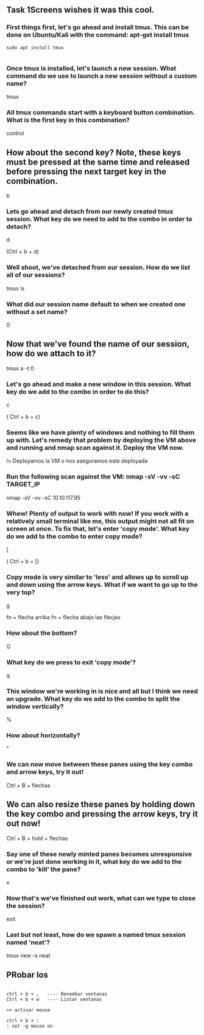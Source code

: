 ## Task 1Screens wishes it was this cool.

### First things first, let's go ahead and install tmux. This can be done on Ubuntu/Kali with the command: apt-get install tmux

```
sudo apt install tmux


```

### Once tmux is installed, let's launch a new session. What command do we use to launch a new session without a custom name?

tmux

### All tmux commands start with a keyboard button combination. What is the first key in this combination?

control

## How about the second key? Note, these keys must be pressed at the same time and released before pressing the next target key in the combination. 

b

### Lets go ahead and detach from our newly created tmux session. What key do we need to add to the combo in order to detach?

d

(Ctrl + b + d)


### Well shoot, we've detached from our session. How do we list all of our sessions?

tmux ls

### What did our session name default to when we created one without a set name?

0

## Now that we've found the name of our session, how do we attach to it?


tmux a -t 0

### Let's go ahead and make a new window in this session. What key do we add to the combo in order to do this?

c

( Ctrl + b + c)

### Seems like we have plenty of windows and nothing to fill them up with. Let's remedy that problem by deploying the VM above and running and nmap scan against it. Deploy the VM now.

l> Deployamos la VM o nos aseguramos este deployada

### Run the following scan against the VM: nmap -sV -vv -sC TARGET_IP

nmap -sV -vv -sC 10.10.117.95 


### Whew! Plenty of output to work with now! If you work with a relatively small terminal like me, this output might not all fit on screen at once. To fix that, let's enter 'copy mode'. What key do we add to the combo to enter copy mode?

[

( Ctrl + b + [)

### Copy mode is very similar to 'less' and allows up to scroll up and down using the arrow keys. What if we want to go up to the very top?

g

fn + flecha arriba
fn + flecha abajo
las flecjas


### How about the bottom?

G

### What key do we press to exit 'copy mode'?

q


### This window we're working in is nice and all but I think we need an upgrade. What key do we add to the combo to split the window vertically?

%


### How about horizontally?

"

### We can now move between these panes using the key combo and arrow keys, try it out!

Ctrl + B + flechas

## We can also resize these panes by holding down the key combo and pressing the arrow keys, try it out now! 


Ctrl + B + hold + flechas


### Say one of these newly minted panes becomes unresponsive or we're just done working in it, what key do we add to the combo to 'kill' the pane?

x


### Now that's we've finished out work, what can we type to close the session?

exit


### Last but not least, how do we spawn a named tmux session named 'neat'?

tmux new -s neat



## PRobar los


```

ctrl + b + ,   ---- Renombar ventanas
Ctrl + b + w   ---- Listar ventanas

>> activar mouse

ctrl + b + :
: set -g mouse on


```